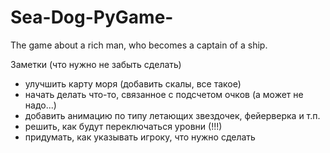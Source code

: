 # Sea-Dog-PyGame-
The game about a rich man, who becomes a captain of a ship.

Заметки (что нужно не забыть сделать)
- улучшить карту моря (добавить скалы, все такое)
- начать делать что-то, связанное с подсчетом очков (а может не надо...)
- добавить анимацию по типу летающих звездочек, фейерверка и т.п.
- решить, как будут переключаться уровни (!!!)
- придумать, как указывать игроку, что нужно сделать
